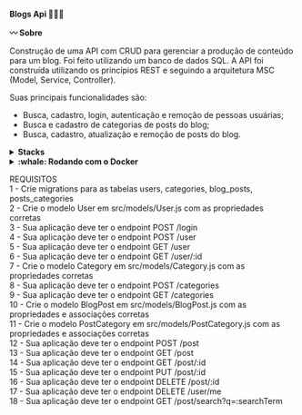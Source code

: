 <strong>Blogs Api 👩🏻‍💻 </strong>

<strong>:wavy_dash: Sobre</strong>

Construção de uma API com CRUD para gerenciar a produção de conteúdo para um blog. Foi feito utilizando um banco de dados SQL. A API foi construída utilizando os princípios REST e seguindo a arquitetura MSC (Model, Service, Controller).

Suas principais funcionalidades são:

* Busca, cadastro, login, autenticação e remoção de pessoas usuárias;
* Busca e cadastro de categorias de posts do blog;
* Busca, cadastro, atualização e remoção de posts do blog.

<details>
  <summary><strong> Stacks </strong></summary><br />

  * Node JS
  * MySQL
  * Express
  * Json Web Token (JWT)
  * Sequelize
  * Docker
  * Joi

</details>

<details>
<summary><strong>:whale: Rodando com o Docker</strong></summary><br />

Obs: O seu docker-compose precisa estar na versão 1.29 ou superior.
 
Clone o repositório:
```bash
git clone git@github.com:layanenu/blogs-api.git
```

Entre no diretório car-shop:
```bash
cd blogs-api
```

Instale as dependências do projeto:
```bash
npm install
```
  
Suba a orquestração de containers:
```bash
docker-compose up -d
```
Esses serviços irão inicializar um container chamado ``blogs_api`` e outro chamado ``blogs_api_db``
  
</details>

REQUISITOS <br/>
1 - Crie migrations para as tabelas users, categories, blog_posts, posts_categories<br/>
2 - Crie o modelo User em src/models/User.js com as propriedades corretas<br/>
3 - Sua aplicação deve ter o endpoint POST /login<br/>
4 - Sua aplicação deve ter o endpoint POST /user<br/>
5 - Sua aplicação deve ter o endpoint GET /user<br/>
6 - Sua aplicação deve ter o endpoint GET /user/:id<br/>
7 - Crie o modelo Category em src/models/Category.js com as propriedades corretas<br/>
8 - Sua aplicação deve ter o endpoint POST /categories<br/>
9 - Sua aplicação deve ter o endpoint GET /categories<br/>
10 - Crie o modelo BlogPost em src/models/BlogPost.js com as propriedades e associações corretas<br/>
11 - Crie o modelo PostCategory em src/models/PostCategory.js com as propriedades e associações corretas<br/>
12 - Sua aplicação deve ter o endpoint POST /post<br/>
13 - Sua aplicação deve ter o endpoint GET /post<br/>
14 - Sua aplicação deve ter o endpoint GET /post/:id<br/>
15 - Sua aplicação deve ter o endpoint PUT /post/:id<br/>
16 - Sua aplicação deve ter o endpoint DELETE /post/:id<br/>
17 - Sua aplicação deve ter o endpoint DELETE /user/me<br/>
18 - Sua aplicação deve ter o endpoint GET /post/search?q=:searchTerm<br/>
